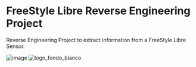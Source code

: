 # FreeStyle Libre Reverse Engineering Project
Reverse Engineering Project to extract information from a FreeStyle Libre Sensor. 

![image](https://github.com/user-attachments/assets/82f23069-a826-4ccc-bb57-145e42b1a408) ![logo_fondo_blanco](https://github.com/user-attachments/assets/46574bea-4b6b-4661-a2f7-22916d3c597f)


